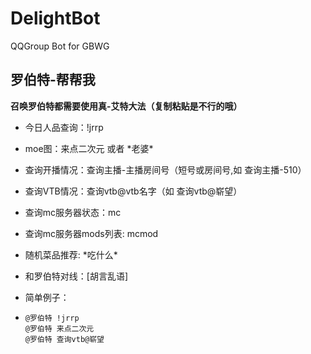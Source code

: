 # DelightBot
QQGroup Bot for GBWG

## 罗伯特-帮帮我
**召唤罗伯特都需要使用真-艾特大法（复制粘贴是不行的哦）**  

- 今日人品查询：!jrrp

- moe图：来点二次元 或者 \*老婆\*

- 查询开播情况：查询主播-主播房间号（短号或房间号,如 查询主播-510） 

- 查询VTB情况：查询vtb@vtb名字（如 查询vtb@崭望）

- 查询mc服务器状态：mc
  
- 查询mc服务器mods列表: mcmod
  
- 随机菜品推荐: \*吃什么\*

- 和罗伯特对线：[胡言乱语]

- 简单例子：

- ```shell
  @罗伯特 !jrrp
  @罗伯特 来点二次元
  @罗伯特 查询vtb@崭望
  ```

  
